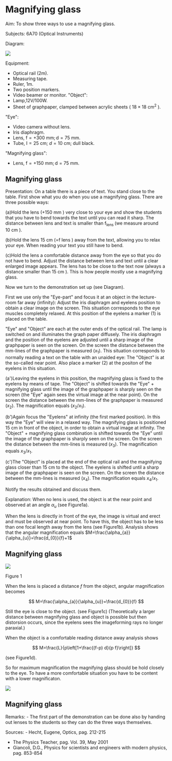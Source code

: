 # Magnifying glass 

Aim: To show three ways to use a magnifying glass.

Subjects: 6A70 (Optical Instruments)

Diagram:

![](https://cdn.mathpix.com/cropped/2024_06_24_0ec31bb93cafb50f1c70g-1.jpg?height=466&width=1347&top_left_y=407&top_left_x=497)

Equipment:

- Optical rail (2m).
- Measuring tape.
- Ruler, 1m.
- Two position markers.
- Video beamer or monitor. "Object":
- Lamp,12V/100W.
- Sheet of graphpaper, clamped between acrylic sheets ( $18 \times 18 \mathrm{~cm}^{2}$ ).

"Eye":

- Video camera without lens.
- Iris diaphragm.
- Lens, $\mathrm{f}=+300 \mathrm{~mm} ; \mathrm{d}=75 \mathrm{~mm}$.
- Tube, $\mathrm{I}=25 \mathrm{~cm}$; $d=10 \mathrm{~cm}$; dull black.

"Magnifying glass":

- Lens, $\mathrm{f}=+150 \mathrm{~mm} ; \mathrm{d}=75 \mathrm{~mm}$.


## Magnifying glass

Presentation: On a table there is a piece of text. You stand close to the table. First show what you do when you use a magnifying glass. There are three possible ways:

(a)Hold the lens $(+150 \mathrm{~mm}$ ) very close to your eye and show the students that you have to bend towards the text until you can read it sharp. The distance between lens and text is smaller than $\mathrm{f}_{\text {lens }}$ (we measure around $10 \mathrm{~cm}$ ).

(b)Hold the lens $15 \mathrm{~cm}$ (=f lens ) away from the text, allowing you to relax your eye. When reading your text you still have to bend.

(c)Hold the lens a comfortable distance away from the eye so that you do not have to bend. Adjust the distance between lens and text until a clear enlarged image appears. The lens has to be close to the text now (always a distance smaller than $15 \mathrm{~cm}$ ). This is how people mostly use a magnifying glass.

Now we turn to the demonstration set up (see Diagram).

First we use only the "Eye-part" and focus it at an object in the lecture-room far away (infinity): Adjust the iris diaphragm and eyelens position to obtain a clear image on the screen. This situation corresponds to the eye muscles completely relaxed. At this position of the eyelens a marker (1) is placed on the table.

"Eye" and "Object" are each at the outer ends of the optical rail. The lamp is switched on and illuminates the graph paper diffusely. The iris diaphragm and the position of the eyelens are adjusted until a sharp image of the graphpaper is seen on the screen. On the screen the distance between the mm-lines of the graphpaper is measured $\left(x_{1}\right)$. This situation corresponds to normally reading a text on the table with an unaided eye: The "Object" is at the so-called near point. Also place a marker (2) at the positon of the eyelens in this situation.

(a')Leaving the eyelens in this position, the magnifying glass is fixed to the eyelens by means of tape. The "Object" is shifted towards the "Eye" + magnifying glass until the image of the graphpaper is sharply seen on the screen (the "Eye" again sees the virtual image at the near point). On the screen the distance between the mm-lines of the graphpaper is measured $\left(x_{2}\right)$. The magnification equals $\left(x_{2} / x_{1}\right)$.

(b')Again focus the "Eyelens" at infinity (the first marked position). In this way the "Eye" will view in a relaxed way. The magnifying glass is positioned $15 \mathrm{~cm}$ in front of the object, in order to obtain a virtual image at infinity. The "Object" + magnifying glass combination is shifted towards the "Eye" until the image of the graphpaper is sharply seen on the screen. On the screen the distance between the mm-lines is measured $\left(x_{3}\right)$. The magnification equals $x_{3} / x_{1}$.

(c')The "Object" is placed at the end of the optical rail and the magnifying glass closer than $15 \mathrm{~cm}$ to the object. The eyelens is shifted until a sharp image of the graphpaper is seen on the screen. On the screen the distance between the mm-lines is measured $\left(x_{4}\right)$. The magnification equals $x_{4} / x_{1}$.

Notify the results obtained and discuss them.

Explanation: When no lens is used, the object is at the near point and observed at an angle $\alpha_{u}$ (see Figure1a).

When the lens is directly in front of the eye, the image is virtual and erect and must be observed at near point. To have this, the object has to be less than one focal length away from the lens (see Figure1b). Analysis shows that the angular magnification equals $M=\frac{\alpha_{a}}{\alpha_{u}}=\frac{d_{0}}{f}+1$

## Magnifying glass

![](https://cdn.mathpix.com/cropped/2024_06_24_0ec31bb93cafb50f1c70g-3.jpg?height=1182&width=866&top_left_y=275&top_left_x=758)

Figure 1

When the lens is placed a distance $f$ from the object, angular magnification becomes

$$
M=\frac{\alpha_{a}}{\alpha_{u}}=\frac{d_{0}}{f}
$$

Still the eye is close to the object. (see Figure1c) (Theoretically a larger distance between magnifying glass and object is possible but then distorsion occurs, since the eyelens sees the imageforming rays no longer paraxial.)

When the object is a comfortable reading distance away analysis shows

$$
M=\frac{L}{p\left[1+\frac{(f-p) d}{p f}\right]}
$$

(see Figure1d).

So for maximum magnification the magnifying glass should be hold closely to the eye. To have a more comfortable situation you have to be content with a lower magnificaton.

![](https://cdn.mathpix.com/cropped/2024_06_24_0ec31bb93cafb50f1c70g-3.jpg?height=268&width=564&top_left_y=2349&top_left_x=1428)

## Magnifying glass

Remarks: - The first part of the demonstration can be done also by handing out lenses to the students so they can do the three ways themselves.

Sources: - Hecht, Eugene, Optics, pag. 212-215

- The Physics Teacher, pag. Vol. 39, May 2001
- Giancoli, D.G., Physics for scientists and engineers with modern physics, pag. 853-854


